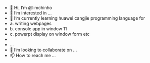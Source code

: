 - 👋 Hi, I’m @limchinho
- 👀 I’m interested in ...
- 🌱 I’m currently learning huawei cangjie programming language for
- a. writing webpages
- b. console app in window 11
- c. powerpt display on window form etc
- 
- ...
- 💞️ I’m looking to collaborate on ...
- 📫 How to reach me ...

<!---
limchinho/limchinho is a ✨ special ✨ repository because its `README.md` (this file) appears on your GitHub profile.
You can click the Preview link to take a look at your changes.
--->
